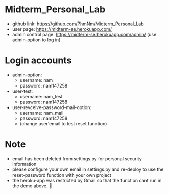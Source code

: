 # Midterm_Personal_Lab
+ github link: https://github.com/PhmNm/Midterm_Personal_Lab
+ user page: https://midterm-se.herokuapp.com/
+ admin control page: https://midterm-se.herokuapp.com/admin/ (use admin-option to log in)
# Login accounts
+ admin-option:
  + username: nam
  + password: nam147258
+ user-test:
  + username: nam_test
  + password: nam147258
+ user-revceive-password-mail-option:
  + username: nam_mail
  + password: nam147258
  + (change user'email to test reset function)
# Note
+ email has been deleted from settings.py for personal security information
+ please configure your own email in settings.py and re-deploy to use the reset-password function with your own project
+ the heroku-app was restricted by Gmail so that the function cant run in the demo above. 🐧